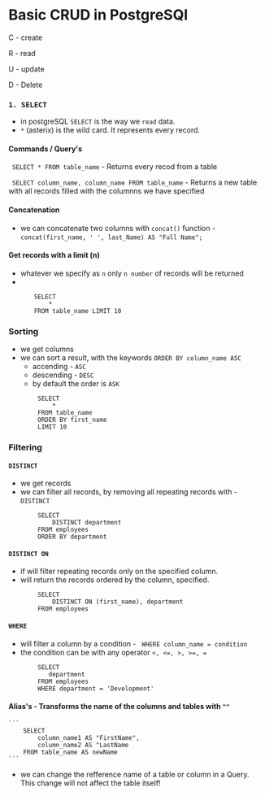 # Basic CRUD in PostgreSQl

C - create

R - read

U - update

D - Delete

### ```1. SELECT``` 

- in postgreSQL ```SELECT``` is the way we ```read``` data.
- ```*``` (asterix) is the wild card. It represents every record.

#### Commands / Query's
``` SELECT * FROM table_name``` - Returns every recod from a table 

``` SELECT column_name, column_name FROM table_name``` - Returns a new table with all records filled with the columnns we have specified

#### Concatenation
  - we can concatenate two columns with ```concat()``` function - ```concat(first_name, ' ', last_Name) AS "Full Name";```

#### Get records with a limit (n)
- whatever we specify as ```n``` only ```n number``` of records will be returned
- 
 ```
        SELECT
            *
        FROM table_name LIMIT 10
  ```
### Sorting 
- we get columns
- we can sort a result, with the keywords ```ORDER BY column_name ASC```
  - accending - ```ASC```
  - descending - ```DESC```
  - by default the order is ```ASK```

```
        SELECT
            *
        FROM table_name
        ORDER BY first_name
        LIMIT 10
  ```

### Filtering 

#### ```DISTINCT```
- we get records
- we can filter all records, by removing all repeating records with - ```DISTINCT```
  
```
        SELECT
            DISTINCT department
        FROM employees
        ORDER BY department
  ```

#### ```DISTINCT ON```
- if will filter repeating records only on the specified column.
- will return the records ordered by the column, specified.
  
```
        SELECT
            DISTINCT ON (first_name), department
        FROM employees
 ```

#### ```WHERE```
- will filter a column by a condition - ``` WHERE column_name = condition```
- the condition can be with any operator ```<, <=, >, >=, =```

```
        SELECT
           department
        FROM employees
        WHERE department = 'Development'
 ```

#### Alias's - Transforms the name of the columns and tables with ```""```

    ```
        SELECT
            column_name1 AS "FirstName", 
            column_name2 AS "LastName
        FROM table_name AS newName
    ```
    
  - we can change the refference name of a table or column in a Query. This change will not affect the table itself!

